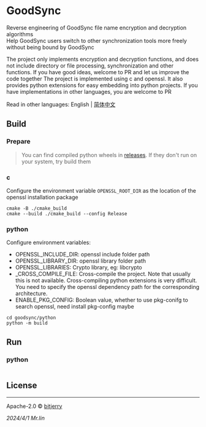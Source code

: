 # GoodSync

Reverse engineering of GoodSync file name encryption and decryption algorithms  
Help GoodSync users switch to other synchronization tools more freely without being bound by GoodSync

The project only implements encryption and decryption functions, and does not include directory or file processing,
synchronization and other functions. If you have good ideas, welcome to PR and let us improve the code together
The project is implemented using c and openssl. It also provides python extensions for easy embedding into python
projects. If you have implementations in other languages, you are welcome to PR

Read in other languages: English | [简体中文](README.ZH-CN.MD)

## Build

### Prepare

> You can find compiled python wheels in [releases](https://github.com/bitjerry/goodsync/releases).
> If they don't run on your system, try build them

### c

Configure the environment variable `OPENSSL_ROOT_DIR` as the location of the openssl installation package

```shell
cmake -B ./cmake_build
cmake --build ./cmake_build --config Release
```

### python

Configure environment variables:

- OPENSSL_INCLUDE_DIR: openssl include folder path
- OPENSSL_LIBRARY_DIR: openssl library folder path
- OPENSSL_LIBRARIES: Crypto library, eg: libcrypto
- _CROSS_COMPILE_FILE: Cross-compile the project. Note that usually this is not available. Cross-compiling python
  extensions is very difficult. You need to specify the openssl dependency path for the corresponding architecture.
- ENABLE_PKG_CONFIG: Boolean value, whether to use pkg-conifg to search openssl, need install pkg-config maybe

```shell
cd goodsync/python  
python -m build
```

## Run

### python

```shell

```

## License

---
Apache-2.0 © [bitjerry](/LICENSE)

*2024/4/1*
*Mr.lin*